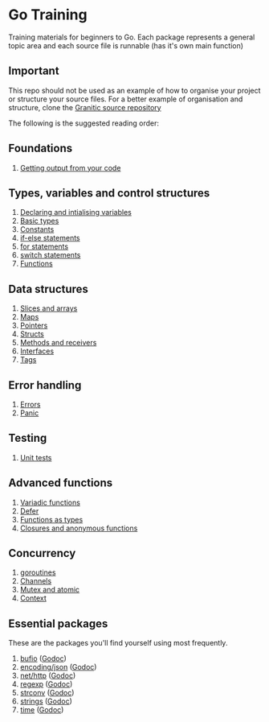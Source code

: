 # Go Training

Training materials for beginners to Go. Each package represents a general topic area and each source
file is runnable (has it's own main function)

## Important

This repo should not be used as an example of how to organise your project or structure your
source files. For a better example of organisation and structure, clone the [Granitic source
repository](https://github.com/graniticio/granitic)

The following is the suggested reading order:

## Foundations
  1. [Getting output from your code](output/output.go)
 
## Types, variables and control structures

  1. [Declaring and intialising variables](variablestypes/variables.go)
  1. [Basic types](variablestypes/builtin.go)
  1. [Constants](variablestypes/builtin.go)
  1. [if-else statements](controlstructures/ifelse.go)
  1. [for statements](controlstructures/forloop.go)
  1. [switch statements](controlstructures/switch.go)
  1. [Functions](functions/basics.go)
 
## Data structures
 
  1. [Slices and arrays](structures/slices.go)
  1. [Maps](structures/maps.go)
  1. [Pointers](structures/pointers.go)
  1. [Structs](structures/structs.go)
  1. [Methods and receivers](structures/methods.go)
  1. [Interfaces](variablestypes/interfaces.go)
  1. [Tags](variablestypes/tags.go)
  
## Error handling
 
  1. [Errors](errorhandling/errors.go)
  1. [Panic](errorhandling/panic.go)
  
## Testing

  1. [Unit tests](unittests/code_test.go)
  
## Advanced functions
 
  1. [Variadic functions](functions/variadic.go)
  1. [Defer](functions/defer.go)
  1. [Functions as types](functions/types.go)
  1. [Closures and anonymous functions](functions/closures.go)
  
## Concurrency
   
  1. [goroutines](concurrency/goroutines.go)
  1. [Channels](concurrency/channels.go)
  1. [Mutex and atomic](concurrency/mutex.go)
  1. [Context](concurrency/context.go)      
  
## Essential packages

These are the packages you'll find yourself using most frequently.

  1. [bufio](essential/bufio.go) ([Godoc](https://golang.org/pkg/bufio))
  1. [encoding/json](essential/json.go) ([Godoc](https://golang.org/pkg/encoding/json))
  1. [net/http](essential/http.go) ([Godoc](https://golang.org/pkg/net/http))  
  1. [regexp](essential/regexp.go) ([Godoc](https://golang.org/pkg/regexp))  
  1. [strconv](essential/strconv.go) ([Godoc](https://golang.org/pkg/strconv))
  1. [strings](essential/strings.go) ([Godoc](https://golang.org/pkg/strings))
  1. [time](essential/time.go) ([Godoc](https://golang.org/pkg/time))  